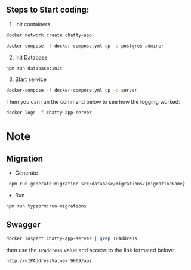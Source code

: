 

## Steps to Start coding:
1. Init containers

```bash
docker network create chatty-app
```

```bash
docker-compose -f docker-compose.yml up -d postgres adminer
```

2. Init Database

```bash
npm run database:init
```

3. Start service

```bash
docker-compose -f docker-compose.yml up -d server
```

Then you can run the command below to see how the logging worked:

```bash
docker logs -f chatty-app-server
```

# Note
## Migration

- Generate

```bash
 npm run generate:migration src/database/migrations/{migrationName}
```

- Run

```bash
npm run typeorm:run-migrations
```

## Swagger

```bash
docker inspect chatty-app-server | grep IPAddress
```
then use the `IPAddress` value and access to the link formated below:

`http://<IPAddressValue>:9669/api`
